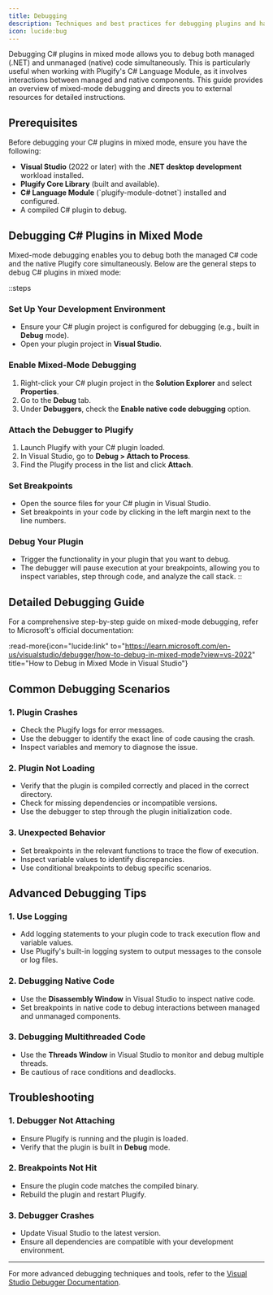 ```yaml
---
title: Debugging
description: Techniques and best practices for debugging plugins and handling errors in your language module development process.
icon: lucide:bug
---
```


Debugging C# plugins in mixed mode allows you to debug both managed (.NET) and unmanaged (native) code simultaneously. This is particularly useful when working with Plugify's C# Language Module, as it involves interactions between managed and native components. This guide provides an overview of mixed-mode debugging and directs you to external resources for detailed instructions.

## **Prerequisites**

Before debugging your C# plugins in mixed mode, ensure you have the following:

- **Visual Studio** (2022 or later) with the **.NET desktop development** workload installed.
- **Plugify Core Library** (built and available).
- **C# Language Module** (\`plugify-module-dotnet\`) installed and configured.
- A compiled C# plugin to debug.

## **Debugging C# Plugins in Mixed Mode**

Mixed-mode debugging enables you to debug both the managed C# code and the native Plugify core simultaneously. Below are the general steps to debug C# plugins in mixed mode:

::steps
### **Set Up Your Development Environment**
- Ensure your C# plugin project is configured for debugging (e.g., built in **Debug** mode).
- Open your plugin project in **Visual Studio**.

### **Enable Mixed-Mode Debugging**
1. Right-click your C# plugin project in the **Solution Explorer** and select **Properties**.
2. Go to the **Debug** tab.
3. Under **Debuggers**, check the **Enable native code debugging** option.

### **Attach the Debugger to Plugify**
1. Launch Plugify with your C# plugin loaded.
2. In Visual Studio, go to **Debug > Attach to Process**.
3. Find the Plugify process in the list and click **Attach**.

### **Set Breakpoints**
- Open the source files for your C# plugin in Visual Studio.
- Set breakpoints in your code by clicking in the left margin next to the line numbers.

### **Debug Your Plugin**
- Trigger the functionality in your plugin that you want to debug.
- The debugger will pause execution at your breakpoints, allowing you to inspect variables, step through code, and analyze the call stack.
::

## **Detailed Debugging Guide**

For a comprehensive step-by-step guide on mixed-mode debugging, refer to Microsoft's official documentation:

:read-more{icon="lucide:link" to="https://learn.microsoft.com/en-us/visualstudio/debugger/how-to-debug-in-mixed-mode?view=vs-2022" title="How to Debug in Mixed Mode in Visual Studio"}

## **Common Debugging Scenarios**

### **1. Plugin Crashes**
- Check the Plugify logs for error messages.
- Use the debugger to identify the exact line of code causing the crash.
- Inspect variables and memory to diagnose the issue.

### **2. Plugin Not Loading**
- Verify that the plugin is compiled correctly and placed in the correct directory.
- Check for missing dependencies or incompatible versions.
- Use the debugger to step through the plugin initialization code.

### **3. Unexpected Behavior**
- Set breakpoints in the relevant functions to trace the flow of execution.
- Inspect variable values to identify discrepancies.
- Use conditional breakpoints to debug specific scenarios.

## **Advanced Debugging Tips**

### **1. Use Logging**
- Add logging statements to your plugin code to track execution flow and variable values.
- Use Plugify's built-in logging system to output messages to the console or log files.

### **2. Debugging Native Code**
- Use the **Disassembly Window** in Visual Studio to inspect native code.
- Set breakpoints in native code to debug interactions between managed and unmanaged components.

### **3. Debugging Multithreaded Code**
- Use the **Threads Window** in Visual Studio to monitor and debug multiple threads.
- Be cautious of race conditions and deadlocks.

## **Troubleshooting**

### **1. Debugger Not Attaching**
- Ensure Plugify is running and the plugin is loaded.
- Verify that the plugin is built in **Debug** mode.

### **2. Breakpoints Not Hit**
- Ensure the plugin code matches the compiled binary.
- Rebuild the plugin and restart Plugify.

### **3. Debugger Crashes**
- Update Visual Studio to the latest version.
- Ensure all dependencies are compatible with your development environment.

---

For more advanced debugging techniques and tools, refer to the [Visual Studio Debugger Documentation](https://learn.microsoft.com/en-us/visualstudio/debugger/?view=vs-2022).